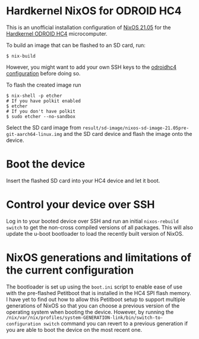# Hardkernel NixOS for ODROID HC4

This is an unofficial installation configuration of [NixOS 21.05](https://nixos.org/manual/nixos/stable/) for the [Hardkernel ODROID
HC4](https://wiki.odroid.com/odroid-hc4/odroid-hc4) microcomputer.

To build an image that can be flashed to an SD card, run:

```console
$ nix-build
```

However, you might want to add your own SSH keys to the [odroidhc4 configuration](./modules/odroidhc4/default.nix)
before doing so.

To flash the created image run

```console
$ nix-shell -p etcher
# If you have polkit enabled
$ etcher
# If you don't have polkit
$ sudo etcher --no-sandbox 
```

Select the SD card image from `result/sd-image/nixos-sd-image-21.05pre-git-aarch64-linux.img` and the SD card device and
flash the image onto the device.

# Boot the device

Insert the flashed SD card into your HC4 device and let it boot.

# Control your device over SSH

Log in to your booted device over SSH and run an initial `nixos-rebuild switch` to get the non-cross compiled versions
of all packages. This will also update the u-boot bootloader to load the recently built version of NixOS.

# NixOS generations and limitations of the current configuration

The bootloader is set up using the `boot.ini` script to enable ease of use with the pre-flashed Petitboot that is
installed in the HC4 SPI flash memory. I have yet to find out how to allow this Petitboot setup to support multiple
generations of NixOS so that you can choose a previous version of the operating system when booting the device. However,
by running the `/nix/var/nix/profiles/system-GENERATION-link/bin/switch-to-configuration switch` command you can revert
to a previous generation if you are able to boot the device on the most recent one.
